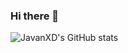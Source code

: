 ### Hi there 👋

![JavanXD's GitHub stats](https://github-readme-stats.vercel.app/api?username=JavanXD&show_icons=true)

<!--![Top Langs](https://github-readme-stats.vercel.app/api/top-langs/?username=JavanXD&layout=compact)-->


<!--
**JavanXD/JavanXD** is a ✨ _special_ ✨ repository because its `README.md` (this file) appears on your GitHub profile.

Here are some ideas to get you started:

- 🔭 I’m currently working on ...
- 🌱 I’m currently learning ...
- 👯 I’m looking to collaborate on ...
- 🤔 I’m looking for help with ...
- 💬 Ask me about ...
- 📫 How to reach me: ...
- 😄 Pronouns: ...
- ⚡ Fun fact: ...
-->
